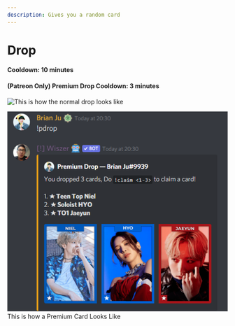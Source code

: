 ```yaml
---
description: Gives you a random card
---
```


# Drop

#### Cooldown: 10 minutes

#### (Patreon Only) Premium Drop Cooldown: 3 minutes

![This is how the normal drop looks like](https://cdn.discordapp.com/attachments/856521828213194802/884698225200738354/unknown.png)

![](<../.gitbook/assets/image (30).png>)This is how a Premium Card Looks Like
